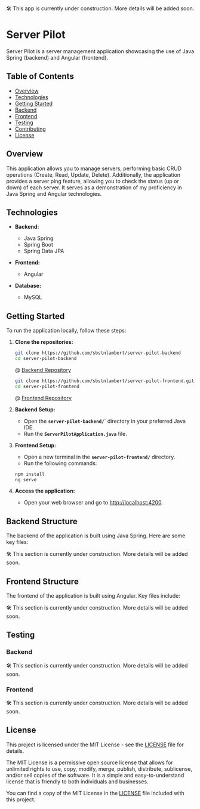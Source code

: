 :hammer_and_wrench: This app is currently under construction. More details will be added soon.

# Server Pilot

Server Pilot is a server management application showcasing the use of Java Spring (backend) and Angular (frontend).

## Table of Contents

- [Overview](#overview)
- [Technologies](#technologies)
- [Getting Started](#getting-started)
- [Backend](#backend)
- [Frontend](#frontend)
- [Testing](#testing)
- [Contributing](#contributing)
- [License](#license)

## Overview

This application allows you to manage servers, performing basic CRUD operations (Create, Read, Update, Delete).
Additionally, the application provides a server ping feature, allowing you to check the status (up or down) of each server.
It serves as a demonstration of my proficiency in Java Spring and Angular technologies.

## Technologies

- **Backend:**

  - Java Spring
  - Spring Boot
  - Spring Data JPA

- **Frontend:**

  - Angular

- **Database:**
  - MySQL

## Getting Started

To run the application locally, follow these steps:

1. **Clone the repositories:**

   ```bash
   git clone https://github.com/sbstnlambert/server-pilot-backend
   cd server-pilot-backend
   ```

   @ [Backend Repository](https://github.com/sbstnlambert/server-pilot-backend)

   ```bash
   git clone https://github.com/sbstnlambert/server-pilot-frontend.git
   cd server-pilot-frontend
   ```

   @ [Frontend Repository](https://github.com/sbstnlambert/server-pilot-frontend)

2. **Backend Setup:**

   - Open the **`server-pilot-backend/`**` directory in your preferred Java IDE.
   - Run the **`ServerPilotApplication.java`** file.

3. **Frontend Setup:**

   - Open a new terminal in the **`server-pilot-frontend/`** directory.
   - Run the following commands:

   ```bash
   npm install
   ng serve
   ```

4. **Access the application:**
   - Open your web browser and go to [http://localhost:4200](#http://localhost:4200).

## Backend Structure

The backend of the application is built using Java Spring. Here are some key files:

:hammer_and_wrench: This section is currently under construction. More details will be added soon.

## Frontend Structure

The frontend of the application is built using Angular. Key files include:

:hammer_and_wrench: This section is currently under construction. More details will be added soon.

## Testing

### Backend

:hammer_and_wrench: This section is currently under construction. More details will be added soon.

### Frontend

:hammer_and_wrench: This section is currently under construction. More details will be added soon.

## License

This project is licensed under the MIT License - see the [LICENSE](./LICENSE) file for details.

The MIT License is a permissive open source license that allows for unlimited rights to use, copy, modify, merge, publish, distribute, sublicense, and/or sell copies of the software. It is a simple and easy-to-understand license that is friendly to both individuals and businesses.

You can find a copy of the MIT License in the [LICENSE](./LICENSE) file included with this project.
